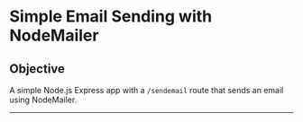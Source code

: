 # Simple Email Sending with NodeMailer

## Objective
A simple Node.js Express app with a `/sendemail` route that sends an email using NodeMailer.

---
